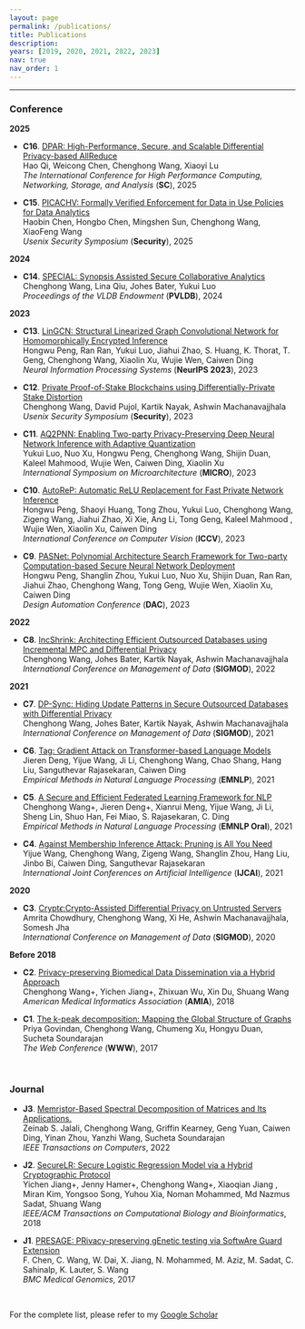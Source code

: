 ```yaml
---
layout: page
permalink: /publications/
title: Publications
description:
years: [2019, 2020, 2021, 2022, 2023]
nav: true
nav_order: 1
---
```


<hr>

### **Conference**
**2025**
- **C16**. [DPAR: High-Performance, Secure, and Scalable Differential Privacy-based AllReduce](#)\
Hao Qi, Weicong Chen, Chenghong Wang, Xiaoyi Lu\
*The International Conference for High Performance Computing, Networking, Storage, and Analysis* (**SC**), 2025

- **C15**. [PICACHV: Formally Verified Enforcement for Data in Use Policies for Data Analytics](https://www.usenix.org/conference/usenixsecurity25/presentation/chen-haobin)\
Haobin Chen, Hongbo Chen, Mingshen Sun, Chenghong Wang, XiaoFeng Wang\
*Usenix Security Symposium* (**Security**), 2025

**2024**
- **C14**. [SPECIAL: Synopsis Assisted Secure Collaborative Analytics](https://arxiv.org/pdf/2404.18388)\
Chenghong Wang, Lina Qiu, Johes Bater, Yukui Luo\
*Proceedings of the VLDB Endowment* (**PVLDB**), 2024

**2023**
- **C13**. [LinGCN: Structural Linearized Graph Convolutional Network for Homomorphically Encrypted Inference](https://arxiv.org/abs/2309.14331)\
Hongwu Peng, Ran Ran, Yukui Luo, Jiahui Zhao, S. Huang, K. Thorat, T. Geng, Chenghong Wang, Xiaolin Xu, Wujie Wen, Caiwen Ding\
*Neural Information Processing Systems* (**NeurIPS 2023**), 2023

- **C12**. [Private Proof-of-Stake Blockchains using Differentially-Private Stake Distortion](https://eprint.iacr.org/2023/787)\
Chenghong Wang, David Pujol, Kartik Nayak, Ashwin Machanavajjhala\
*Usenix Security Symposium* (**Security**), 2023

- **C11**. [AQ2PNN: Enabling Two-party Privacy-Preserving Deep Neural Network Inference with Adaptive Quantization](#)\
Yukui Luo, Nuo Xu, Hongwu Peng, Chenghong Wang, Shijin Duan, Kaleel Mahmood, Wujie Wen, Caiwen Ding, Xiaolin Xu\
*International Symposium on Microarchitecture* (**MICRO**), 2023
  
- **C10**. [AutoReP: Automatic ReLU Replacement for Fast Private Network Inference](#)\
Hongwu Peng, Shaoyi Huang, Tong Zhou, Yukui Luo, Chenghong Wang, Zigeng Wang, Jiahui Zhao, Xi Xie, Ang Li, Tong Geng, Kaleel Mahmood , Wujie Wen, Xiaolin Xu, Caiwen Ding\
*International Conference on Computer Vision* (**ICCV**), 2023

- **C9**. [PASNet: Polynomial Architecture Search Framework for Two-party Computation-based Secure Neural Network Deployment](https://arxiv.org/pdf/2306.15513.pdf)\
Hongwu Peng, Shanglin Zhou, Yukui Luo, Nuo Xu, Shijin Duan, Ran Ran, Jiahui Zhao, Chenghong Wang, Tong Geng, Wujie Wen, Xiaolin Xu, Caiwen Ding\
*Design Automation Conference* (**DAC**), 2023

**2022**
- **C8**. [IncShrink: Architecting Efficient Outsourced Databases using Incremental MPC and Differential Privacy](https://arxiv.org/abs/2203.05084)\
Chenghong Wang, Johes Bater, Kartik Nayak, Ashwin Machanavajjhala\
*International Conference on Management of Data* (**SIGMOD**), 2022

**2021**
- **C7**. [DP-Sync: Hiding Update Patterns in Secure Outsourced Databases with Differential Privacy](https://arxiv.org/abs/2103.15942)\
Chenghong Wang, Johes Bater, Kartik Nayak, Ashwin Machanavajjhala\
*International Conference on Management of Data* (**SIGMOD**), 2021

- **C6**. [Tag: Gradient Attack on Transformer-based Language Models](https://aclanthology.org/2021.findings-emnlp.305.pdf)\
Jieren Deng, Yijue Wang, Ji Li, Chenghong Wang, Chao Shang, Hang Liu, Sanguthevar Rajasekaran, Caiwen Ding\
*Empirical Methods in Natural Language Processing* (**EMNLP**), 2021

- **C5**. [A Secure and Efficient Federated Learning Framework for NLP](https://aclanthology.org/2021.emnlp-main.606)\
Chenghong Wang+, Jieren Deng+, Xianrui Meng, Yijue Wang, Ji Li, Sheng Lin, Shuo Han, Fei Miao, S. Rajasekaran, C. Ding\
*Empirical Methods in Natural Language Processing* (**EMNLP Oral**), 2021

- **C4**. [Against Membership Inference Attack: Pruning is All You Need](https://arxiv.org/abs/2008.13578)\
Yijue Wang, Chenghong Wang, Zigeng Wang, Shanglin Zhou, Hang Liu, Jinbo Bi, Caiwen Ding, Sanguthevar Rajasekaran\
*International Joint Conferences on Artificial Intelligence* (**IJCAI**), 2021 

**2020**
- **C3**. [Crypt$\epsilon$:Crypto-Assisted Differential Privacy on Untrusted Servers](https://dl.acm.org/doi/10.1145/3318464.3380596)\
Amrita Chowdhury, Chenghong Wang, Xi He, Ashwin Machanavajjhala, Somesh Jha\
*International Conference on Management of Data* (**SIGMOD**), 2020

**Before 2018**
- **C2**.  [Privacy-preserving Biomedical Data Dissemination via a Hybrid Approach](https://www.ncbi.nlm.nih.gov/pmc/articles/PMC6371369/)\
Chenghong Wang+, Yichen Jiang+, Zhixuan Wu, Xin Du, Shuang Wang\
*American Medical Informatics Association* (**AMIA**), 2018

- **C1**. [The k-peak decomposition: Mapping the Global Structure of Graphs](https://dl.acm.org/doi/10.1145/3038912.3052635)\
Priya Govindan, Chenghong Wang, Chumeng Xu, Hongyu Duan, Sucheta Soundarajan\
*The Web Conference* (**WWW**), 2017

<br>

### **Journal**

- **J3**. [Memristor-Based Spectral Decomposition of Matrices and Its Applications.](https://ieeexplore.ieee.org/document/9869704/)\
Zeinab S. Jalali, Chenghong Wang, Griffin Kearney, Geng Yuan, Caiwen Ding, Yinan Zhou, Yanzhi Wang, Sucheta Soundarajan\
*IEEE Transactions on Computers*, 2022 


- **J2**. [SecureLR: Secure Logistic Regression Model via a Hybrid Cryptographic Protocol](https://ieeexplore.ieee.org/document/8355587)\
Yichen Jiang+, Jenny Hamer+, Chenghong Wang+, Xiaoqian Jiang , Miran Kim, Yongsoo Song, Yuhou Xia, Noman Mohammed, Md Nazmus Sadat, Shuang Wang\
*IEEE/ACM Transactions on Computational Biology and Bioinformatics*, 2018

- **J1**. [PRESAGE: PRivacy-preserving gEnetic testing via SoftwAre Guard Extension](https://bmcmedgenomics.biomedcentral.com/articles/10.1186/s12920-017-0281-2)\
F. Chen, C. Wang, W. Dai, X. Jiang, N. Mohammed, M. Aziz, M. Sadat, C. Sahinalp, K. Lauter, S. Wang\
*BMC Medical Genomics*, 2017

<br>

For the complete list, please refer to my [Google Scholar](https://scholar.google.com/citations?user=92DM_CQAAAAJ&hl=en) 
